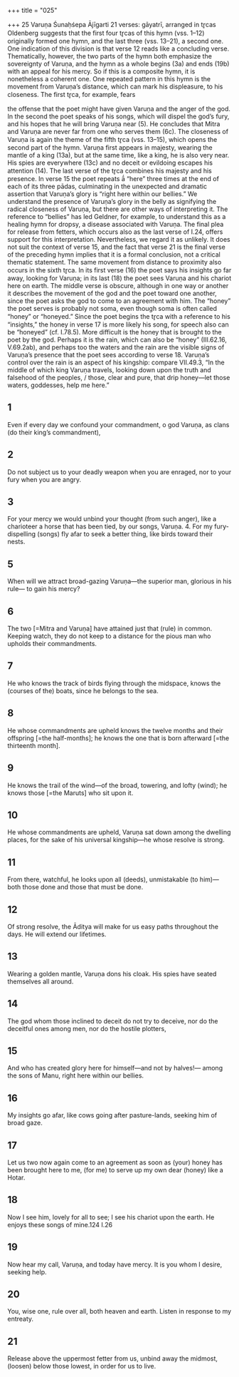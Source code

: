 +++
title = "025"

+++
25 Varuṇa
Śunaḥśepa Ājīgarti
21 verses: gāyatrī, arranged in tr̥cas
Oldenberg suggests that the first four tr̥cas of this hymn (vss. 1–12) originally  formed one hymn, and the last three (vss. 13–21), a second one. One indication of  this division is that verse 12 reads like a concluding verse. Thematically, however,  the two parts of the hymn both emphasize the sovereignty of Varuṇa, and the hymn  as a whole begins (3a) and ends (19b) with an appeal for his mercy. So if this is a  composite hymn, it is nonetheless a coherent one.
One repeated pattern in this hymn is the movement from Varuṇa’s distance,  which can mark his displeasure, to his closeness. The first tr̥ca, for example, fears

the offense that the poet might have given Varuṇa and the anger of the god. In the  second the poet speaks of his songs, which will dispel the god’s fury, and his hopes  that he will bring Varuṇa near (5). He concludes that Mitra and Varuṇa are never  far from one who serves them (6c). The closeness of Varuṇa is again the theme of  the fifth tr̥ca (vss. 13–15), which opens the second part of the hymn. Varuṇa first  appears in majesty, wearing the mantle of a king (13a), but at the same time, like a  king, he is also very near. His spies are everywhere (13c) and no deceit or evildoing  escapes his attention (14). The last verse of the tr̥ca combines his majesty and his  presence. In verse 15 the poet repeats ā́ “here” three times at the end of each of its  three pādas, culminating in the unexpected and dramatic assertion that Varuṇa’s  glory is “right here within our bellies.” We understand the presence of Varuṇa’s  glory in the belly as signifying the radical closeness of Varuṇa, but there are other  ways of interpreting it. The reference to “bellies” has led Geldner, for example, to  understand this as a healing hymn for dropsy, a disease associated with Varuṇa.  The final plea for release from fetters, which occurs also as the last verse of I.24,  offers support for this interpretation. Nevertheless, we regard it as unlikely. It does  not suit the context of verse 15, and the fact that verse 21 is the final verse of  the preceding hymn implies that it is a formal conclusion, not a critical thematic  statement.
The same movement from distance to proximity also occurs in the sixth tr̥ca.  In its first verse (16) the poet says his insights go far away, looking for Varuṇa;  in its last (18) the poet sees Varuṇa and his chariot here on earth. The middle  verse is obscure, although in one way or another it describes the movement of  the god and the poet toward one another, since the poet asks the god to come  to an agreement with him. The “honey” the poet serves is probably not soma,  even though soma is often called “honey” or “honeyed.” Since the poet begins  the tr̥ca with a reference to his “insights,” the honey in verse 17 is more likely his  song, for speech also can be “honeyed” (cf. I.78.5). More difficult is the honey  that is brought to the poet by the god. Perhaps it is the rain, which can also  be “honey” (III.62.16, V.69.2ab), and perhaps too the waters and the rain are  the visible signs of Varuṇa’s presence that the poet sees according to verse 18.  Varuṇa’s control over the rain is an aspect of his kingship: compare VII.49.3,  “In the middle of which king Varuṇa travels, looking down upon the truth and  falsehood of the peoples, / those, clear and pure, that drip honey—let those  waters, goddesses, help me here.”
## 1
Even if every day we confound your commandment, o god Varuṇa, as clans (do their king’s commandment),
## 2
Do not subject us to your deadly weapon when you are enraged,
nor to your fury when you are angry.
## 3
For your mercy we would unbind your thought (from such anger), like a  charioteer a horse that has been tied,
by our songs, Varuṇa. 4. For my fury-dispelling (songs) fly afar to seek a better thing,
like birds toward their nests.
## 5
When will we attract broad-gazing Varuṇa—the superior man, glorious  in his rule—
to gain his mercy?
## 6
The two [=Mitra and Varuṇa] have attained just that (rule) in common.  Keeping watch, they do not keep to a distance
for the pious man who upholds their commandments.
## 7
He who knows the track of birds flying through the midspace,
knows the (courses of the) boats, since he belongs to the sea.
## 8
He whose commandments are upheld knows the twelve months and  their offspring [=the half-months];
he knows the one that is born afterward [=the thirteenth month].
## 9
He knows the trail of the wind—of the broad, towering, and lofty  (wind);
he knows those [=the Maruts] who sit upon it.
## 10
He whose commandments are upheld, Varuṇa sat down among the  dwelling places,
for the sake of his universal kingship—he whose resolve is strong.
## 11
From there, watchful, he looks upon all (deeds), unmistakable
(to him)—
both those done and those that must be done.
## 12
Of strong resolve, the Āditya will make for us easy paths throughout  the days.
He will extend our lifetimes.
## 13
Wearing a golden mantle, Varuṇa dons his cloak.
His spies have seated themselves all around.
## 14
The god whom those inclined to deceit do not try to deceive, nor do the  deceitful ones among men,
nor do the hostile plotters,
## 15
And who has created glory here for himself—and not by halves!— among the sons of Manu,
right here within our bellies.
## 16
My insights go afar, like cows going after pasture-lands,
seeking him of broad gaze.
## 17
Let us two now again come to an agreement as soon as (your) honey  has been brought here to me,
(for me) to serve up my own dear (honey) like a Hotar.
## 18
Now I see him, lovely for all to see; I see his chariot upon the earth. He enjoys these songs of mine.124 I.26
## 19
Now hear my call, Varuṇa, and today have mercy.
It is you whom I desire, seeking help.
## 20
You, wise one, rule over all, both heaven and earth.
Listen in response to my entreaty.
## 21
Release above the uppermost fetter from us, unbind away the midmost, (loosen) below those lowest, in order for us to live.